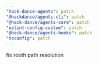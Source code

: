 ```yaml
---
"hack-dance-agents": patch
"@hackdance/agents-cli": patch
"@hack-dance/agents-core": patch
"eslint-config-custom": patch
"@hack-dance/agents-hooks": patch
"tsconfig": patch
---
```


fix rooth path resolution
